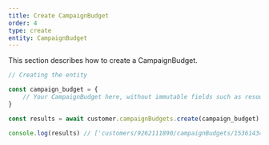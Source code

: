 ```yaml
---
title: Create CampaignBudget
order: 4
type: create
entity: CampaignBudget
---
```


This section describes how to create a CampaignBudget.

```javascript
// Creating the entity

const campaign_budget = {
    // Your CampaignBudget here, without immutable fields such as resource_name
}

const results = await customer.campaignBudgets.create(campaign_budget)

console.log(results) // ['customers/9262111890/campaignBudgets/1536143460']
```

